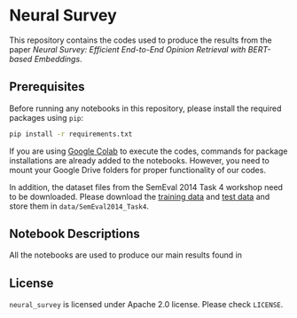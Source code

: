 # Neural Survey

This repository contains the codes used to produce the results from the paper *Neural Survey: Efficient End-to-End Opinion Retrieval with BERT-based Embeddings*.

## Prerequisites

Before running any notebooks in this repository, please install the required packages using `pip`:

```bash
pip install -r requirements.txt
```

If you are using [Google Colab](https://colab.research.google.com) to execute the codes, commands for package installations are already added to the notebooks. However, you need to mount your Google Drive folders for proper functionality of our codes.

In addition, the dataset files from the SemEval 2014 Task 4 workshop need to be downloaded. Please download the [training data](http://metashare.ilsp.gr:8080/repository/browse/semeval-2014-absa-train-data-v20-annotation-guidelines/683b709298b811e3a0e2842b2b6a04d7c7a19307f18a4940beef6a6143f937f0/) and [test data](http://metashare.ilsp.gr:8080/repository/browse/semeval-2014-absa-test-data-gold-annotations/b98d11cec18211e38229842b2b6a04d77591d40acd7542b7af823a54fb03a155/) and store them in `data/SemEval2014_Task4`.

## Notebook Descriptions

All the notebooks are used to produce our main results found in

## License

`neural_survey` is licensed under Apache 2.0 license. Please check `LICENSE`.